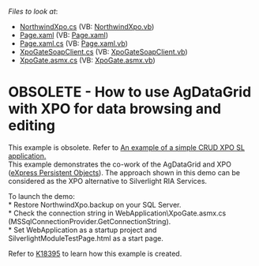 <!-- default file list -->
*Files to look at*:

* [NorthwindXpo.cs](./CS/SilverlightModule/NorthwindXpo.cs) (VB: [NorthwindXpo.vb](./VB/SilverlightModule/NorthwindXpo.vb))
* [Page.xaml](./CS/SilverlightModule/Page.xaml) (VB: [Page.xaml](./VB/SilverlightModule/Page.xaml))
* [Page.xaml.cs](./CS/SilverlightModule/Page.xaml.cs) (VB: [Page.xaml.vb](./VB/SilverlightModule/Page.xaml.vb))
* [XpoGateSoapClient.cs](./CS/SilverlightModule/XpoGateSoapClient.cs) (VB: [XpoGateSoapClient.vb](./VB/SilverlightModule/XpoGateSoapClient.vb))
* [XpoGate.asmx.cs](./CS/WebApplication/XpoGate.asmx.cs) (VB: [XpoGate.asmx.vb](./VB/WebApplication/XpoGate.asmx.vb))
<!-- default file list end -->
# OBSOLETE - How to use AgDataGrid with XPO for data browsing and editing


<p>This example is obsolete. Refer to <a href="https://www.devexpress.com/Support/Center/p/E3883">An example of a simple CRUD XPO SL application</a><u>.</u><br />
This example demonstrates the co-work of the AgDataGrid and XPO (<a href="http://www.devexpress.com/xpo"><u>eXpress Persistent Objects</u></a>). The approach shown in this demo can be considered as the XPO alternative to Silverlight RIA Services.</p><p>To launch the demo:<br />
* Restore NorthwindXpo.backup on your SQL Server.<br />
* Check the connection string in WebApplication\XpoGate.asmx.cs (MSSqlConnectionProvider.GetConnectionString).<br />
* Set WebApplication as a startup project and SilverlightModuleTestPage.html as a start page.</p><p>Refer to <a href="https://www.devexpress.com/Support/Center/p/K18395">K18395</a> to learn how this example is created.</p>

<br/>


